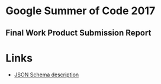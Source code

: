 # Google Summer of Code 2017
## Final Work Product Submission Report

# Links

- [JSON Schema description](https://github.com/Ensembl/chanaka-gsoc-2017/blob/master/schemas/json_schema.md)
